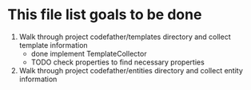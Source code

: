 This file list goals to be done
=============================

1. Walk through project codefather/templates directory and collect template information
    * done  implement TemplateCollector
    * TODO  check properties to find necessary properties
2. Walk through project codefather/entities directory and collect entity information